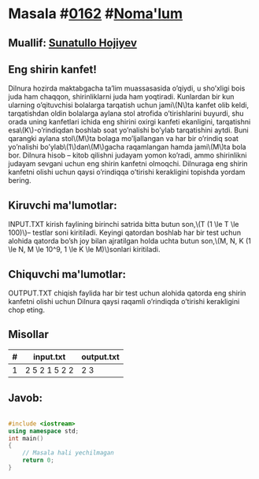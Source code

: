 
<h1>Masala #<a href="https://robocontest.uz/tasks/0162">0162</a> #<a href="https://robocontest.uz/tasks?category=1">Noma'lum</a></h1>
<h2> Muallif: <a href="https://robocontest.uz/profile/sunnat">Sunatullo Hojiyev</a></h2>
<h2>Eng shirin kanfet!</h2>
<p>Dilnura hozirda maktabgacha ta’lim muassasasida o’qiydi, u sho’xligi bois juda ham chaqqon, shirinliklarni juda ham yoqtiradi. Kunlardan bir kun ularning o’qituvchisi bolalarga tarqatish uchun jami\(N\)ta kanfet olib keldi, tarqatishdan oldin bolalarga aylana stol atrofida o’tirishlarini buyurdi, shu orada uning kanfetlari ichida eng shirini oxirgi kanfeti ekanligini, tarqatishni esa\(K\)-o’rindiqdan boshlab soat yo’nalishi bo’ylab tarqatishini aytdi. Buni qarangki aylana stol\(M\)ta bolaga mo’ljallangan va har bir o’rindiq soat yo’nalishi bo’ylab\(1\)dan\(M\)gacha raqamlangan hamda jami\(M\)ta bola bor.
Dilnura hisob – kitob qilishni judayam yomon ko’radi, ammo shirinlikni judayam sevgani uchun eng shirin kanfetni olmoqchi. Dilnuraga eng shirin kanfetni olishi uchun qaysi o’rindiqqa o’tirishi kerakligini topishda yordam bering.</p>
<h2>Kiruvchi ma'lumotlar:</h2>
<p>INPUT.TXT kirish faylining birinchi satrida bitta butun son,\(T (1 \le T \le 100)\)– testlar soni kiritiladi. Keyingi qatordan boshlab har bir test uchun alohida qatorda bo’sh joy bilan ajratilgan holda uchta butun son,\(M, N, K (1 \le N, M \le 10^9, 1 \le K \le M)\)sonlari kiritiladi.</p>
<h2>Chiquvchi ma'lumotlar:</h2>
<p>OUTPUT.TXT chiqish faylida har bir test uchun alohida qatorda eng shirin kanfetni olishi uchun Dilnura qaysi raqamli o’rindiqda o’tirishi kerakligini chop eting.</p>
<h2>Misollar</h2>
<table>
    <thead>
        <tr>
            <th>#</th>
            <th>input.txt</th>
            <th>output.txt</th>
        </tr>
    </thead>
    <tbody>
            <tr>
                <td>1</td>
                <td>2
5 2 1
5 2 2</td>
                <td>2
3</td>
            </tr>
    </tbody>
    </table>
    
<h2>Javob:</h2>

######
```cpp
#include <iostream>
using namespace std;
int main()
{
    // Masala hali yechilmagan
    return 0;
}
```
